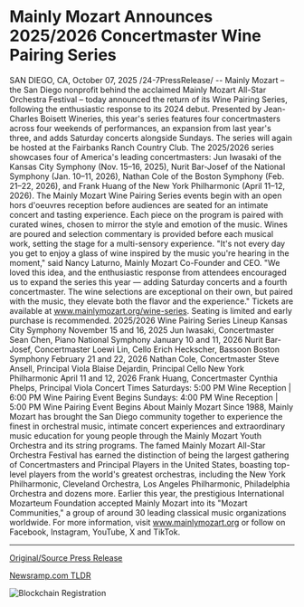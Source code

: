 # Mainly Mozart Announces 2025/2026 Concertmaster Wine Pairing Series

SAN DIEGO, CA, October 07, 2025 /24-7PressRelease/ -- Mainly Mozart – the San Diego nonprofit behind the acclaimed Mainly Mozart All-Star Orchestra Festival – today announced the return of its Wine Pairing Series, following the enthusiastic response to its 2024 debut. Presented by Jean-Charles Boisett Wineries, this year's series features four concertmasters across four weekends of performances, an expansion from last year's three, and adds Saturday concerts alongside Sundays. The series will again be hosted at the Fairbanks Ranch Country Club.  The 2025/2026 series showcases four of America's leading concertmasters: Jun Iwasaki of the Kansas City Symphony (Nov. 15–16, 2025), Nurit Bar-Josef of the National Symphony (Jan. 10–11, 2026), Nathan Cole of the Boston Symphony (Feb. 21–22, 2026), and Frank Huang of the New York Philharmonic (April 11–12, 2026).   The Mainly Mozart Wine Pairing Series events begin with an open hors d'oeuvres reception before audiences are seated for an intimate concert and tasting experience. Each piece on the program is paired with curated wines, chosen to mirror the style and emotion of the music. Wines are poured and selection commentary is provided before each musical work, setting the stage for a multi-sensory experience.   "It's not every day you get to enjoy a glass of wine inspired by the music you're hearing in the moment," said Nancy Laturno, Mainly Mozart Co-Founder and CEO. "We loved this idea, and the enthusiastic response from attendees encouraged us to expand the series this year — adding Saturday concerts and a fourth concertmaster. The wine selections are exceptional on their own, but paired with the music, they elevate both the flavor and the experience."  Tickets are available at www.mainlymozart.org/wine-series. Seating is limited and early purchase is recommended.  2025/2026 Wine Pairing Series Lineup  Kansas City Symphony November 15 and 16, 2025 Jun Iwasaki, Concertmaster Sean Chen, Piano  National Symphony January 10 and 11, 2026 Nurit Bar-Josef, Concertmaster Loewi Lin, Cello Erich Heckscher, Bassoon  Boston Symphony February 21 and 22, 2026 Nathan Cole, Concertmaster Steve Ansell, Principal Viola Blaise Dejardin, Principal Cello  New York Philharmonic April 11 and 12, 2026 Frank Huang, Concertmaster Cynthia Phelps, Principal Viola  Concert Times Saturdays: 5:00 PM Wine Reception | 6:00 PM Wine Pairing Event Begins Sundays: 4:00 PM Wine Reception | 5:00 PM Wine Pairing Event Begins  About Mainly Mozart Since 1988, Mainly Mozart has brought the San Diego community together to experience the finest in orchestral music, intimate concert experiences and extraordinary music education for young people through the Mainly Mozart Youth Orchestra and its string programs. The famed Mainly Mozart All-Star Orchestra Festival has earned the distinction of being the largest gathering of Concertmasters and Principal Players in the United States, boasting top-level players from the world's greatest orchestras, including the New York Philharmonic, Cleveland Orchestra, Los Angeles Philharmonic, Philadelphia Orchestra and dozens more. Earlier this year, the prestigious International Mozarteum Foundation accepted Mainly Mozart into its "Mozart Communities," a group of around 30 leading classical music organizations worldwide. For more information, visit www.mainlymozart.org or follow on Facebook, Instagram, YouTube, X and TikTok. 

---

[Original/Source Press Release](https://www.24-7pressrelease.com/press-release/527433/mainly-mozart-announces-20252026-concertmaster-wine-pairing-series)
                    

[Newsramp.com TLDR](https://newsramp.com/curated-news/mainly-mozart-expands-wine-music-series-with-top-concertmasters/a5ecc75cb493c65d8f50e84b13c35f50) 

 

 



![Blockchain Registration](https://cdn.newsramp.app/24-7PressRelease/qrcode/2510/7/bestGjjm.webp)